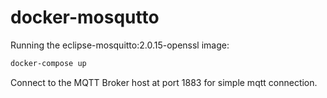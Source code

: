 # docker-mosqutto

Running the eclipse-mosquitto:2.0.15-openssl image:

````bash
docker-compose up
````

Connect to the MQTT Broker host at port 1883 for simple mqtt connection.
